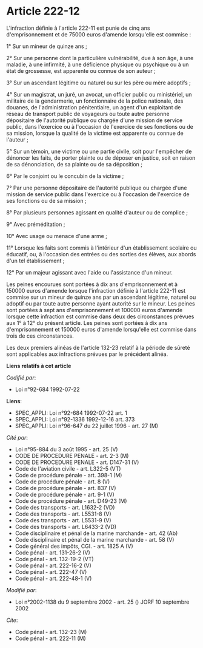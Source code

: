 # Article 222-12

L'infraction définie à l'article 222-11 est punie de cinq ans d'emprisonnement et de 75000 euros d'amende lorsqu'elle est
commise :

1° Sur un mineur de quinze ans ;

2° Sur une personne dont la particulière vulnérabilité, due à son âge, à une maladie, à une infirmité, à une déficience
physique ou psychique ou à un état de grossesse, est apparente ou connue de son auteur ;

3° Sur un ascendant légitime ou naturel ou sur les père ou mère adoptifs ;

4° Sur un magistrat, un juré, un avocat, un officier public ou ministériel, un militaire de la gendarmerie, un fonctionnaire
de la police nationale, des douanes, de l'administration pénitentiaire, un agent d'un exploitant de réseau de transport
public de voyageurs ou toute autre personne dépositaire de l'autorité publique ou chargée d'une mission de service public,
dans l'exercice ou à l'occasion de l'exercice de ses fonctions ou de sa mission, lorsque la qualité de la victime est
apparente ou connue de l'auteur ;

5° Sur un témoin, une victime ou une partie civile, soit pour l'empêcher de dénoncer les faits, de porter plainte ou de
déposer en justice, soit en raison de sa dénonciation, de sa plainte ou de sa déposition ;

6° Par le conjoint ou le concubin de la victime ;

7° Par une personne dépositaire de l'autorité publique ou chargée d'une mission de service public dans l'exercice ou à
l'occasion de l'exercice de ses fonctions ou de sa mission ;

8° Par plusieurs personnes agissant en qualité d'auteur ou de complice ;

9° Avec préméditation ;

10° Avec usage ou menace d'une arme ;

11° Lorsque les faits sont commis à l'intérieur d'un établissement scolaire ou éducatif, ou, à l'occasion des entrées ou des
sorties des élèves, aux abords d'un tel établissement ;

12° Par un majeur agissant avec l'aide ou l'assistance d'un mineur.

Les peines encourues sont portées à dix ans d'emprisonnement et à 150000 euros d'amende lorsque l'infraction définie à
l'article 222-11 est commise sur un mineur de quinze ans par un ascendant légitime, naturel ou adoptif ou par toute autre
personne ayant autorité sur le mineur. Les peines sont portées à sept ans d'emprisonnement et 100000 euros d'amende lorsque
cette infraction est commise dans deux des circonstances prévues aux 1° à 12° du présent article. Les peines sont portées à
dix ans d'emprisonnement et 150000 euros d'amende lorsqu'elle est commise dans trois de ces circonstances.

Les deux premiers alinéas de l'article 132-23 relatif à la période de sûreté sont applicables aux infractions prévues par le
précédent alinéa.

**Liens relatifs à cet article**

_Codifié par_:

  - Loi n°92-684 1992-07-22

**Liens**:

  - SPEC_APPLI: Loi n°92-684 1992-07-22 art. 1
  - SPEC_APPLI: Loi n°92-1336 1992-12-16 art. 373
  - SPEC_APPLI: Loi n°96-647 du 22 juillet 1996 - art. 27 (M)

_Cité par_:

  - Loi n°95-884 du 3 août 1995 - art. 25 (V)
  - CODE DE PROCEDURE PENALE - art. 2-3 (M)
  - CODE DE PROCEDURE PENALE - art. D147-31 (V)
  - Code de l'aviation civile - art. L322-5 (VT)
  - Code de procédure pénale - art. 398-1 (M)
  - Code de procédure pénale - art. 8 (V)
  - Code de procédure pénale - art. 837 (V)
  - Code de procédure pénale - art. 9-1 (V)
  - Code de procédure pénale - art. D49-23 (M)
  - Code des transports - art. L1632-2 (VD)
  - Code des transports - art. L5531-8 (V)
  - Code des transports - art. L5531-9 (V)
  - Code des transports - art. L6433-2 (VD)
  - Code disciplinaire et pénal de la marine marchande - art. 42 (Ab)
  - Code disciplinaire et pénal de la marine marchande - art. 58 (V)
  - Code général des impôts, CGI. - art. 1825 A (V)
  - Code pénal - art. 131-26-2 (V)
  - Code pénal - art. 132-19-2 (VT)
  - Code pénal - art. 222-16-2 (V)
  - Code pénal - art. 222-47 (V)
  - Code pénal - art. 222-48-1 (V)

_Modifié par_:

  - Loi n°2002-1138 du 9 septembre 2002 - art. 25 () JORF 10 septembre 2002

_Cite_:

  - Code pénal - art. 132-23 (M)
  - Code pénal - art. 222-11 (M)
